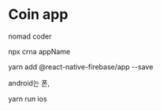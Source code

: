 # Coin app

nomad coder

npx crna appName

yarn add @react-native-firebase/app --save

android는 폰,

yarn run ios
